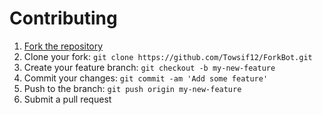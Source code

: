 # Contributing

1. [Fork the repository](https://github.com/Towsif12/ForkBot/fork)
2. Clone your fork: `git clone https://github.com/Towsif12/ForkBot.git`
3. Create your feature branch: `git checkout -b my-new-feature`
4. Commit your changes: `git commit -am 'Add some feature'`
5. Push to the branch: `git push origin my-new-feature`
6. Submit a pull request
